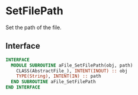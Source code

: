 # SetFilePath

Set the path of the file.

## Interface

```fortran
INTERFACE
  MODULE SUBROUTINE aFile_SetFilePath(obj, path)
    CLASS(AbstractFile_), INTENT(INOUT) :: obj
    TYPE(String), INTENT(IN) :: path
  END SUBROUTINE aFile_SetFilePath
END INTERFACE
```
